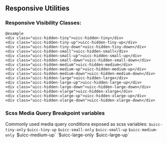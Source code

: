 ## Responsive Utilities

### Responsive Visibility Classes:

    @example
    <div class="uicc-hidden-tiny">uicc-hidden-tiny</div>
    <div class="uicc-hidden-tiny-up">uicc-hidden-tiny-up</div>
    <div class="uicc-hidden-tiny-down">uicc-hidden-tiny-down</div>
    <div class="uicc-hidden-small">uicc-hidden-small</div>
    <div class="uicc-hidden-small-up">uicc-hidden-small-up</div>
    <div class="uicc-hidden-small-down">uicc-hidden-small-down</div>
    <div class="uicc-hidden-medium">uicc-hidden-medium</div>
    <div class="uicc-hidden-medium-up">uicc-hidden-medium-up</div>
    <div class="uicc-hidden-medium-down">uicc-hidden-medium-down</div>
    <div class="uicc-hidden-large">uicc-hidden-large</div>
    <div class="uicc-hidden-large-up">uicc-hidden-large-up</div>
    <div class="uicc-hidden-large-down">uicc-hidden-large-down</div>
    <div class="uicc-hidden-xlarge">uicc-hidden-xlarge</div>
    <div class="uicc-hidden-xlarge-up">uicc-hidden-xlarge-up</div>
    <div class="uicc-hidden-xlarge-down">uicc-hidden-xlarge-down</div>


### Scss Media Query Breakpoint variables

Commonly used media query conditions exposed as scss variables:
`$uicc-tiny-only`
`$uicc-tiny-up`
`$uicc-small-only`
`$uicc-small-up`
`$uicc-medium-only
`$uicc-medium-up`
`$uicc-large-only`
`$uicc-large-up`

